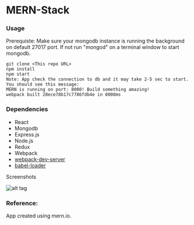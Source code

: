 # MERN-Stack

### Usage
Prerequiste: Make sure your mongodb instance is running the background on default 27017 port. If not run "mongod" on a terminal window to start mongodb.

```
git clone <This repo URL>
npm install
npm start
Note: App check the connection to db and it may take 2-5 sec to start. You should see this message:
MERN is running on port: 8000! Build something amazing!
webpack built 28ece78b17c7786fdb4e in 8008ms

```



### Dependencies

* React
* Mongodb
* Express.js
* Node.js
* Redux
* Webpack
* [webpack-dev-server](https://github.com/webpack/webpack-dev-server)
* [babel-loader](https://github.com/babel/babel-loader)

Screenshots


![alt tag]()

### Reference:
App created using mern.io.
